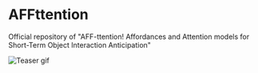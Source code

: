# AFFttention
Official repository of "AFF-ttention! Affordances and Attention models for Short-Term Object Interaction Anticipation"

![Teaser gif](ruta/relativa/al/gif.gif)
